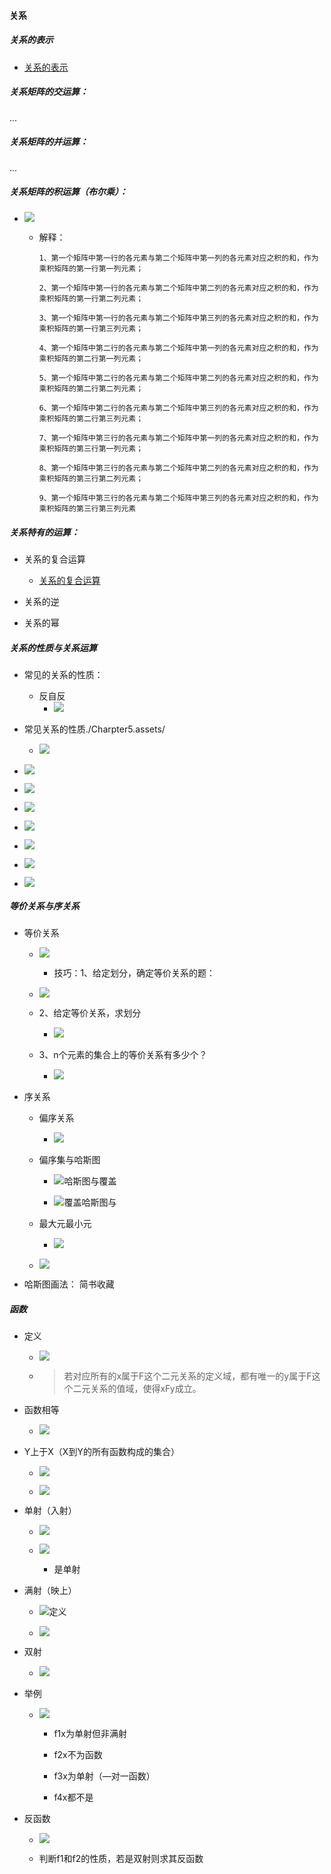 #### 关系

##### 关系的表示

  - [关系的表示](https://blog.csdn.net/qq_43309907/article/details/105086584)

##### 关系矩阵的交运算：

...

##### 关系矩阵的并运算：

...

##### 关系矩阵的积运算（布尔乘）：

  - ![](./Charpter5.assets/布尔乘.png)

    - 解释：
      ```
      1、第一个矩阵中第一行的各元素与第二个矩阵中第一列的各元素对应之积的和，作为乘积矩阵的第一行第一列元素；

      2、第一个矩阵中第一行的各元素与第二个矩阵中第二列的各元素对应之积的和，作为乘积矩阵的第一行第二列元素；

      3、第一个矩阵中第一行的各元素与第二个矩阵中第三列的各元素对应之积的和，作为乘积矩阵的第一行第三列元素；

      4、第一个矩阵中第二行的各元素与第二个矩阵中第一列的各元素对应之积的和，作为乘积矩阵的第二行第一列元素；

      5、第一个矩阵中第二行的各元素与第二个矩阵中第二列的各元素对应之积的和，作为乘积矩阵的第二行第二列元素；

      6、第一个矩阵中第二行的各元素与第二个矩阵中第三列的各元素对应之积的和，作为乘积矩阵的第二行第三列元素；

      7、第一个矩阵中第三行的各元素与第二个矩阵中第一列的各元素对应之积的和，作为乘积矩阵的第三行第一列元素；

      8、第一个矩阵中第三行的各元素与第二个矩阵中第二列的各元素对应之积的和，作为乘积矩阵的第三行第二列元素；

      9、第一个矩阵中第三行的各元素与第二个矩阵中第三列的各元素对应之积的和，作为乘积矩阵的第三行第三列元素
      ```



##### 关系特有的运算：

  - 关系的复合运算

    - [关系的复合运算](https://blog.csdn.net/qq_43309907/article/details/105087134)

  - 关系的逆

  - 关系的幂

##### 关系的性质与关系运算


  - 常见的关系的性质：

    - 反自反
      - ![](./Charpter5.assets/2022-03-20-17-40-48.png)

  - 常见关系的性质./Charpter5.assets/

    - ![](./Charpter5.assets/2022-03-20-17-19-08.png)


  - ![](./Charpter5.assets/2022-03-19-15-50-44.png)
    
  - ![](./Charpter5.assets/2022-03-19-15-51-16.png)
    

  - ![](./Charpter5.assets/2022-03-19-15-52-18.png)


  - ![](./Charpter5.assets/2022-03-19-15-50-44.png)
    
  - ![](./Charpter5.assets/2022-03-19-15-51-16.png)
    

  - ![](./Charpter5.assets/2022-03-19-15-52-18.png)

  - ![](./Charpter5.assets/2022-03-19-15-54-24.png)



##### 等价关系与序关系

- 等价关系

  - ![](./Charpter5.assets/2022-03-20-15-23-26.png)

    - 技巧：1、给定划分，确定等价关系的题：

  - ![](./Charpter5.assets/2022-03-20-16-18-51.png)

  - 2、给定等价关系，求划分

    - ![](./Charpter5.assets/2022-03-20-16-21-48.png)

  - 3、n个元素的集合上的等价关系有多少个？

    - ![](./Charpter5.assets/2022-03-20-18-04-39.png)

- 序关系

  - 偏序关系
  
    - ![](./Charpter5.assets/2022-03-20-19-34-48.png)

  - 偏序集与哈斯图

    - ![哈斯图与覆盖](./Charpter5.assets/覆盖.png)

    - ![覆盖哈斯图与](./Charpter5.assets/2022-03-20-19-20-15.png)

  - 最大元最小元

    - ![](./Charpter5.assets/2022-03-20-19-32-56.png)

  - ![](./Charpter5.assets/2022-03-20-15-23-26.png)


- 哈斯图画法： 简书收藏

##### 函数

- 定义

  - ![](./Charpter5.assets/2022-03-21-16-01-00.png)

  - > 若对应所有的x属于F这个二元关系的定义域，都有唯一的y属于F这个二元关系的值域，使得xFy成立。

- 函数相等

  - ![](./Charpter5.assets/2022-03-21-16-21-28.png)

- Y上于X（X到Y的所有函数构成的集合）

  - ![](./Charpter5.assets/2022-03-21-16-35-04.png)

  - ![](./Charpter5.assets/例5.30.png)

- 单射（入射）

  - ![](./Charpter5.assets/2022-03-21-16-56-05.png)

  - ![](./Charpter5.assets/例5.33.png)

    - 是单射

- 满射（映上）

  - ![定义](./Charpter5.assets/2022-03-21-17-03-47.png)

  - ![](./Charpter5.assets/举例介绍.png)

- 双射

  - ![](./Charpter5.assets/2022-03-21-17-05-03.png)

- 举例

  - ![](./Charpter5.assets/2022-03-21-17-07-51.png)

    - f1x为单射但非满射
      
    - f2x不为函数

    - f3x为单射（—对一函数）

    - f4x都不是

- 反函数

  - ![](2022-03-21-17-23-07.png)

  - 判断f1和f2的性质，若是双射则求其反函数
